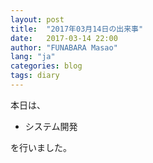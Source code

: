 ```yaml
---
layout: post
title:  "2017年03月14日の出来事"
date:   2017-03-14 22:00
author: "FUNABARA Masao"
lang: "ja"
categories: blog
tags: diary
---
```


本日は、

* システム開発

を行いました。
